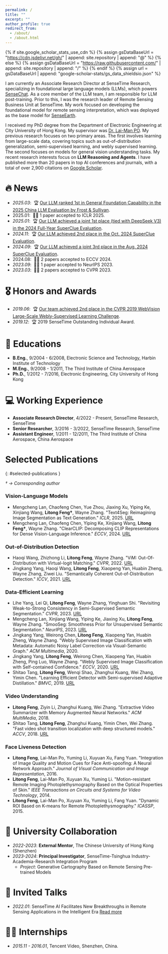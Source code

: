 ```yaml
---
permalink: /
title: ""
excerpt: ""
author_profile: true
redirect_from: 
  - /about/
  - /about.html
---
```


{% if site.google_scholar_stats_use_cdn %}
{% assign gsDataBaseUrl = "https://cdn.jsdelivr.net/gh/" | append: site.repository | append: "@" %}
{% else %}
{% assign gsDataBaseUrl = "https://raw.githubusercontent.com/" | append: site.repository | append: "/" %}
{% endif %}
{% assign url = gsDataBaseUrl | append: "google-scholar-stats/gs_data_shieldsio.json" %}

<span class='anchor' id='about-me'></span>

I am currently an Associate Research Director at SenseTime Research, specializing in foundational large language models (LLMs), which powers [SenseChat](https://chat.sensetime.com/). As a core member of the LLM team, I am responsible for LLM post-training. Prior to this, I was the research leader of Remote Sensing Business Unit at SenseTime. My work focused on developing the foundational model for remote sensing interpretation, which was deployed as the base model for [SenseEarth](https://senseearth-cloud.com/). 


I received my PhD degree from the Department of Electronic Engineering at City University of Hong Kong. My supervisor was [Dr. Lai-Man PO](https://www.ee.cityu.edu.hk/~lmpo/). My previous research focuses on two primary areas. The first involves learning from large-scale data, covering topics such as out-of-distribution generalization, semi-supervised learning, and webly supervised learning. The second focuses on models for general vision understanding tasks. My recent research interests focus on **LLM Reasoning and Agents**. I have published more than 20 papers in top AI conferences and journals, with a total of over 2,900 citations on [Google Scholar](https://scholar.google.com/citations?user=PnNAAasAAAAJ&hl=en).

# 🔥 News
- *2025.03*: &nbsp;🏆 [Our LLM ranked 1st in General Foundation Capability in the 2025 China LLM Evaluation by Frost & Sullivan](https://mp.weixin.qq.com/s/Nsb3uTWVy9rn1badMlhrdw).  
- 2025.01:  🎉🎉 1 paper accepted to ICLR 2025.
- *2025.01*: &nbsp;🏆 [Our LLM achieved a joint 1st place (tied with DeepSeek V3) in the 2024 Full-Year SuperClue Evaluation](https://mp.weixin.qq.com/s/XYX85wbYFyKN9wQLDhfRrA).  
- *2024.11*: &nbsp;🏆 [Our LLM achieved 2nd place in the Oct. 2024 SuperClue Evaluation](https://mp.weixin.qq.com/s/YvAnoCyalUU28ujDSgEqkg).  
- *2024.09*: &nbsp;🏆 [Our LLM achieved a joint 3rd place in the Aug. 2024 SuperClue Evaluation](https://mp.weixin.qq.com/s/uxU_rWvP9HWOMzg7Zg6oKA).
- 2024.08:  🎉🎉 2 papers accepted to ECCV 2024.
- *2023.09*: &nbsp;🎉🎉 1 paper accepted to NeurIPS 2023.
- *2023.03*: &nbsp;🎉🎉 2 papers accepted to CVPR 2023.

# 🎖 Honors and Awards
- *2019.06*: &nbsp;🏆 [Our team achieved 2nd place in the CVPR 2019 WebVision Large-Scale Webly-Supervised Learning Challenge](https://data.vision.ee.ethz.ch/cvl/webvision/2019/challenge_results.html).
- *2019.12*: &nbsp;🏆 2019 SenseTime Outstanding Individual Award.

# 📖 Educations
- **B.Eng.**, 9/2004 - 6/2008, Electronic Science and Technology, Harbin Institute of Technology
- **M.Eng.**, 9/2008 - 1/2011, The Third Institute of China Aerospace
- **Ph.D.**, 1/2012 - 7/2016, Electronic Engineering, City University of Hong Kong

# 💻 Working Experience
- **Associate Research Director**, 4/2022 - Present, SenseTime Research, SenseTime
- **Senior Researcher**, 3/2016 - 3/2022, SenseTime Research, SenseTime
- **Assistant Engineer**, 1/2011 - 12/2011, The Third Institute of China Aerospace, China Aerospace

# <i class="fas fa-book"></i> Selected Publications
{: #selected-publications }

*† → Corresponding author*

### Vision-Language Models

*   Mengcheng Lan, Chaofeng Chen, Yue Zhou, Jiaxing Xu, Yiping Ke, Xinjiang Wang, **Litong Feng†**, Wayne Zhang. "Text4Seg: Reimagining Image Segmentation as Text Generation." *ICLR*, 2025. [URL](https://mc-lan.github.io/Text4Seg/)
*   Mengcheng Lan, Chaofeng Chen, Yiping Ke, Xinjiang Wang, **Litong Feng†**, Wayne Zhang. "ClearCLIP: Decomposing CLIP Representations for Dense Vision-Language Inference." *ECCV*, 2024. [URL](https://github.com/mc-lan/ClearCLIP)

### Out-of-Distribution Detection

*   Haoqi Wang, Zhizhong Li, **Litong Feng**, Wayne Zhang. "ViM: Out-Of-Distribution with Virtual-logit Matching." *CVPR*, 2022. [URL](https://github.com/haoqiwang/vim)
*   Jingkang Yang, Haoqi Wang, **Litong Feng**, Xiaopeng Yan, Huabin Zheng, Wayne Zhang, Ziwei Liu. "Semantically Coherent Out-of-Distribution Detection." *ICCV*, 2021. [URL](https://jingkang50.github.io/projects/scood)

### Data-Efficient Learning

*   Lihe Yang, Lei Qi, **Litong Feng**, Wayne Zhang, Yinghuan Shi. "Revisiting Weak-to-Strong Consistency in Semi-Supervised Semantic Segmentation." *CVPR*, 2023. [URL](https://github.com/LiheYoung/UniMatch)
*   Mengcheng Lan, Xinjiang Wang, Yiping Ke, Jiaxing Xu, **Litong Feng**, Wayne Zhang. "SmooSeg: Smoothness Prior for Unsupervised Semantic Segmentation." *NeurIPS*, 2023. [URL](https://github.com/mc-lan/SmooSeg)
*   Jingkang Yang, Weirong Chen, **Litong Feng**, Xiaopeng Yan, Huabin Zheng, Wayne Zhang. "Webly Supervised Image Classification with Metadata: Automatic Noisy Label Correction via Visual-Semantic Graph." *ACM Multimedia*, 2020.
*   Jingkang Yang, **Litong Feng**, Weirong Chen, Xiaopeng Yan, Huabin Zheng, Ping Luo, Wayne Zhang. "Webly Supervised Image Classification with Self-contained Confidence." *ECCV*, 2020. [URL](https://github.com/bigvideoresearch/SCC)
*   Shitao Tang, **Litong Feng**, Wenqi Shao, Zhanghui Kuang, Wei Zhang, Yimin Chen. "Learning Efficient Detector with Semi-supervised Adaptive Distillation." *BMVC*, 2019. [URL](https://github.com/Tangshitao/Semi-supervised-Adaptive-Distillation)

### Video Understanding

*   **Litong Feng**, Ziyin Li, Zhanghui Kuang, Wei Zhang. "Extractive Video Summarizer with Memory Augmented Neural Networks." *ACM MultiMedia*, 2018.
*   Shitao Tang, **Litong Feng**, Zhanghui Kuang, Yimin Chen, Wei Zhang. "Fast video shot transition localization with deep structured models." *ACCV*, 2018. [URL](https://github.com/Tangshitao/ClipShots)

### Face Liveness Detection

*   **Litong Feng**, Lai-Man Po, Yuming Li, Xuyuan Xu, Fang Yuan. "Integration of Image Quality and Motion Cues for Face Anti-spoofing: A Neural Network Approach." *Journal of Visual Communication and Image Representation*, 2016.
*   **Litong Feng**, Lai-Man Po, Xuyuan Xu, Yuming Li. "Motion-resistant Remote Imaging Photoplethysmography Based on the Optical Properties of Skin." *IEEE Transactions on Circuits and Systems for Video Technology*, 2014.
*   **Litong Feng**, Lai-Man Po, Xuyuan Xu, Yuming Li, Fang Yuan. "Dynamic ROI Based on K-means for Remote Photoplethysmography." *ICASSP*, 2015.


# 🏫 University Collaboration
- *2022-2023*: **External Mentor**, The Chinese University of Hong Kong (Shenzhen)  
- *2023-2024*: **Principal Investigator**, SenseTime-Tsinghua Industry-Academia-Research Integration Program  
  - *Project*: Generative Cartography Based on Remote Sensing Pre-trained Models

# 💬 Invited Talks
- *2022.01*: SenseTime AI Facilitates New Breakthroughs in Remote Sensing Applications in the Intelligent Era [Read more](https://mp.weixin.qq.com/s/r85UkOUN-IvkZ9vSrl87AA)

# 🧑‍💻 Internships
- *2015.11 - 2016.01*, Tencent Video, Shenzhen, China.
